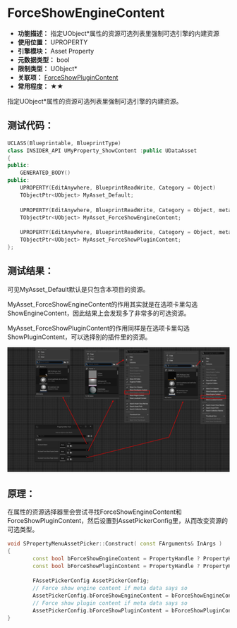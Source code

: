 ﻿# ForceShowEngineContent

- **功能描述：** 指定UObject*属性的资源可选列表里强制可选引擎的内建资源
- **使用位置：** UPROPERTY
- **引擎模块：** Asset Property
- **元数据类型：** bool
- **限制类型：** UObject*
- **关联项：** [ForceShowPluginContent](ForceShowPluginContent.md)
- **常用程度：** ★★

指定UObject*属性的资源可选列表里强制可选引擎的内建资源。

## 测试代码：

```cpp
UCLASS(Blueprintable, BlueprintType)
class INSIDER_API UMyProperty_ShowContent :public UDataAsset
{
public:
	GENERATED_BODY()
public:
	UPROPERTY(EditAnywhere, BlueprintReadWrite, Category = Object)
	TObjectPtr<UObject> MyAsset_Default;

	UPROPERTY(EditAnywhere, BlueprintReadWrite, Category = Object, meta = (ForceShowEngineContent))
	TObjectPtr<UObject> MyAsset_ForceShowEngineContent;

	UPROPERTY(EditAnywhere, BlueprintReadWrite, Category = Object, meta = (ForceShowPluginContent))
	TObjectPtr<UObject> MyAsset_ForceShowPluginContent;
};
```

## 测试结果：

可见MyAsset_Default默认是只包含本项目的资源。

MyAsset_ForceShowEngineContent的作用其实就是在选项卡里勾选ShowEngineContent，因此结果上会发现多了非常多的可选资源。

MyAsset_ForceShowPluginContent的作用同样是在选项卡里勾选ShowPluginContent，可以选择别的插件里的资源。

![Untitled](Untitled.png)

## 原理：

在属性的资源选择器里会尝试寻找ForceShowEngineContent和ForceShowPluginContent，然后设置到AssetPickerConfig里，从而改变资源的可选类型。

```cpp
void SPropertyMenuAssetPicker::Construct( const FArguments& InArgs )
{
		const bool bForceShowEngineContent = PropertyHandle ? PropertyHandle->HasMetaData(TEXT("ForceShowEngineContent")) : false;
		const bool bForceShowPluginContent = PropertyHandle ? PropertyHandle->HasMetaData(TEXT("ForceShowPluginContent")) : false;
		
		FAssetPickerConfig AssetPickerConfig;
		// Force show engine content if meta data says so
		AssetPickerConfig.bForceShowEngineContent = bForceShowEngineContent;
		// Force show plugin content if meta data says so
		AssetPickerConfig.bForceShowPluginContent = bForceShowPluginContent;
}
```
